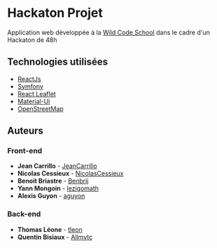 # Hackaton Projet

Application web développée à la [Wild Code School](https://wildcodeschool.com) dans le cadre d'un Hackaton de 48h

## Technologies utilisées

*  [ReactJs](https://reactjs.org)
*  [Symfony](https://symfony.com/)
*  [React Leaflet](https://react-leaflet.js.org/)
*  [Material-Ui](https://material-ui.com)
*  [OpenStreetMap](https://openstreetmap.org)


## Auteurs 

### Front-end
* **Jean Carrillo** - [JeanCarrillo](https://github.com/JeanCarrillo)
* **Nicolas Cessieux** - [NicolasCessieux](https://github.com/NicolasCessieux)
* **Benoit Briastre** - [Benbrii](https://github.com/Benbrii)
* **Yann Mongoin** - [lezigomath](https://github.com/lezigomath)
* **Alexis Guyon** - [aguyon](https://github.com/aguyon)

### Back-end
* **Thomas Léone** - [tleon](https://github.com/tleon)
* **Quentin Bisiaux** - [Allmytc](https://github.com/Allmytc)
